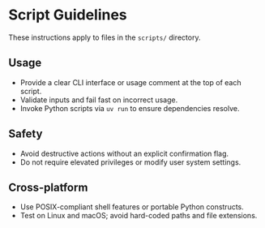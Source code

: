 # Script Guidelines

These instructions apply to files in the `scripts/` directory.

## Usage
- Provide a clear CLI interface or usage comment at the top of each script.
- Validate inputs and fail fast on incorrect usage.
- Invoke Python scripts via `uv run` to ensure dependencies resolve.

## Safety
- Avoid destructive actions without an explicit confirmation flag.
- Do not require elevated privileges or modify user system settings.

## Cross-platform
- Use POSIX-compliant shell features or portable Python constructs.
- Test on Linux and macOS; avoid hard-coded paths and file extensions.
